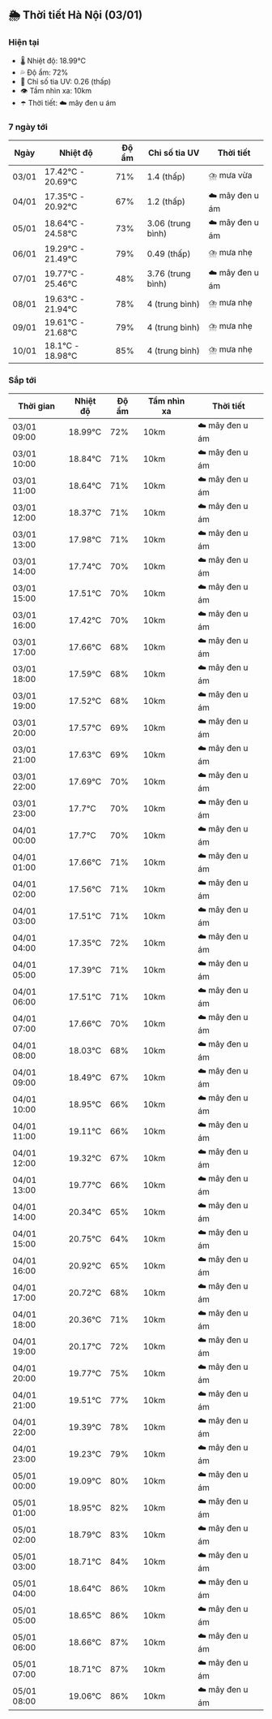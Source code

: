 ## 🌦️ Thời tiết Hà Nội (03/01)

### Hiện tại

- 🌡️ Nhiệt độ: 18.99℃
- 💦 Độ ẩm: 72%
- 🌟 Chỉ số tia UV: 0.26 (thấp)
- 👁️ Tầm nhìn xa: 10km
- ☂️ Thời tiết: ☁️ mây đen u ám

### 7 ngày tới

| Ngày | Nhiệt độ | Độ ẩm | Chỉ số tia UV | Thời tiết |
| --- | --- | --- | --- | --- |
| 03/01 | 17.42℃ - 20.69℃ | 71% | 1.4 (thấp) | ⛈️ mưa vừa |
| 04/01 | 17.35℃ - 20.92℃ | 67% | 1.2 (thấp) | ☁️ mây đen u ám |
| 05/01 | 18.64℃ - 24.58℃ | 73% | 3.06 (trung bình) | ☁️ mây đen u ám |
| 06/01 | 19.29℃ - 21.49℃ | 79% | 0.49 (thấp) | ⛈️ mưa nhẹ |
| 07/01 | 19.77℃ - 25.46℃ | 48% | 3.76 (trung bình) | ☁️ mây đen u ám |
| 08/01 | 19.63℃ - 21.94℃ | 78% | 4 (trung bình) | ⛈️ mưa nhẹ |
| 09/01 | 19.61℃ - 21.68℃ | 79% | 4 (trung bình) | ⛈️ mưa nhẹ |
| 10/01 | 18.1℃ - 18.98℃ | 85% | 4 (trung bình) | ⛈️ mưa nhẹ |

### Sắp tới

| Thời gian | Nhiệt độ | Độ ẩm | Tầm nhìn xa | Thời tiết |
| --- | --- | --- | --- | --- |
| 03/01 09:00 | 18.99℃ | 72% | 10km | ☁️ mây đen u ám |
| 03/01 10:00 | 18.84℃ | 71% | 10km | ☁️ mây đen u ám |
| 03/01 11:00 | 18.64℃ | 71% | 10km | ☁️ mây đen u ám |
| 03/01 12:00 | 18.37℃ | 71% | 10km | ☁️ mây đen u ám |
| 03/01 13:00 | 17.98℃ | 71% | 10km | ☁️ mây đen u ám |
| 03/01 14:00 | 17.74℃ | 70% | 10km | ☁️ mây đen u ám |
| 03/01 15:00 | 17.51℃ | 70% | 10km | ☁️ mây đen u ám |
| 03/01 16:00 | 17.42℃ | 70% | 10km | ☁️ mây đen u ám |
| 03/01 17:00 | 17.66℃ | 68% | 10km | ☁️ mây đen u ám |
| 03/01 18:00 | 17.59℃ | 68% | 10km | ☁️ mây đen u ám |
| 03/01 19:00 | 17.52℃ | 68% | 10km | ☁️ mây đen u ám |
| 03/01 20:00 | 17.57℃ | 69% | 10km | ☁️ mây đen u ám |
| 03/01 21:00 | 17.63℃ | 69% | 10km | ☁️ mây đen u ám |
| 03/01 22:00 | 17.69℃ | 70% | 10km | ☁️ mây đen u ám |
| 03/01 23:00 | 17.7℃ | 70% | 10km | ☁️ mây đen u ám |
| 04/01 00:00 | 17.7℃ | 70% | 10km | ☁️ mây đen u ám |
| 04/01 01:00 | 17.66℃ | 71% | 10km | ☁️ mây đen u ám |
| 04/01 02:00 | 17.56℃ | 71% | 10km | ☁️ mây đen u ám |
| 04/01 03:00 | 17.51℃ | 71% | 10km | ☁️ mây đen u ám |
| 04/01 04:00 | 17.35℃ | 72% | 10km | ☁️ mây đen u ám |
| 04/01 05:00 | 17.39℃ | 71% | 10km | ☁️ mây đen u ám |
| 04/01 06:00 | 17.51℃ | 71% | 10km | ☁️ mây đen u ám |
| 04/01 07:00 | 17.66℃ | 70% | 10km | ☁️ mây đen u ám |
| 04/01 08:00 | 18.03℃ | 68% | 10km | ☁️ mây đen u ám |
| 04/01 09:00 | 18.49℃ | 67% | 10km | ☁️ mây đen u ám |
| 04/01 10:00 | 18.95℃ | 66% | 10km | ☁️ mây đen u ám |
| 04/01 11:00 | 19.11℃ | 66% | 10km | ☁️ mây đen u ám |
| 04/01 12:00 | 19.32℃ | 67% | 10km | ☁️ mây đen u ám |
| 04/01 13:00 | 19.77℃ | 66% | 10km | ☁️ mây đen u ám |
| 04/01 14:00 | 20.34℃ | 65% | 10km | ☁️ mây đen u ám |
| 04/01 15:00 | 20.75℃ | 64% | 10km | ☁️ mây đen u ám |
| 04/01 16:00 | 20.92℃ | 65% | 10km | ☁️ mây đen u ám |
| 04/01 17:00 | 20.72℃ | 68% | 10km | ☁️ mây đen u ám |
| 04/01 18:00 | 20.36℃ | 71% | 10km | ☁️ mây đen u ám |
| 04/01 19:00 | 20.17℃ | 72% | 10km | ☁️ mây đen u ám |
| 04/01 20:00 | 19.77℃ | 75% | 10km | ☁️ mây đen u ám |
| 04/01 21:00 | 19.51℃ | 77% | 10km | ☁️ mây đen u ám |
| 04/01 22:00 | 19.39℃ | 78% | 10km | ☁️ mây đen u ám |
| 04/01 23:00 | 19.23℃ | 79% | 10km | ☁️ mây đen u ám |
| 05/01 00:00 | 19.09℃ | 80% | 10km | ☁️ mây đen u ám |
| 05/01 01:00 | 18.95℃ | 82% | 10km | ☁️ mây đen u ám |
| 05/01 02:00 | 18.79℃ | 83% | 10km | ☁️ mây đen u ám |
| 05/01 03:00 | 18.71℃ | 84% | 10km | ☁️ mây đen u ám |
| 05/01 04:00 | 18.64℃ | 86% | 10km | ☁️ mây đen u ám |
| 05/01 05:00 | 18.65℃ | 86% | 10km | ☁️ mây đen u ám |
| 05/01 06:00 | 18.66℃ | 87% | 10km | ☁️ mây đen u ám |
| 05/01 07:00 | 18.71℃ | 87% | 10km | ☁️ mây đen u ám |
| 05/01 08:00 | 19.06℃ | 86% | 10km | ☁️ mây đen u ám |
